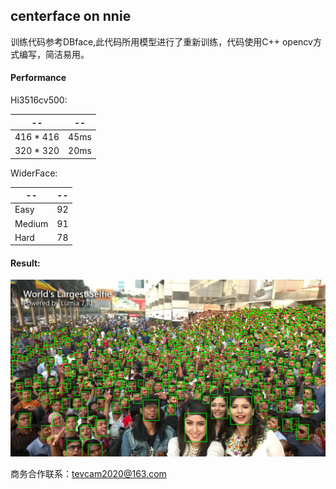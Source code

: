 ## centerface on nnie

训练代码参考DBface,此代码所用模型进行了重新训练，代码使用C++ opencv方式编写，简洁易用。

#### Performance

Hi3516cv500:

| --        | --   |
| --------- | ---- |
| 416 * 416 | 45ms |
| 320 * 320 | 20ms |

WiderFace:

| --     | --   |
| ------ | ---- |
| Easy   | 92   |
| Medium | 91   |
| Hard   | 78   |

#### Result:

![image](./data/test.jpg)



商务合作联系：tevcam2020@163.com


